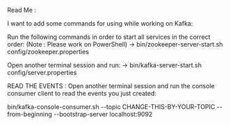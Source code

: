 Read Me :

I want to add some commands for using while working on Kafka:

Run the following commands in order to start all services in the correct order: (Note : Please work on PowerShell)
-> bin/zookeeper-server-start.sh config/zookeeper.properties

Open another terminal session and run:
-> bin/kafka-server-start.sh config/server.properties

READ THE EVENTS :
Open another terminal session and run the console consumer client to read the events you just created:

bin/kafka-console-consumer.sh --topic CHANGE-THIS-BY-YOUR-TOPIC --from-beginning --bootstrap-server localhost:9092
